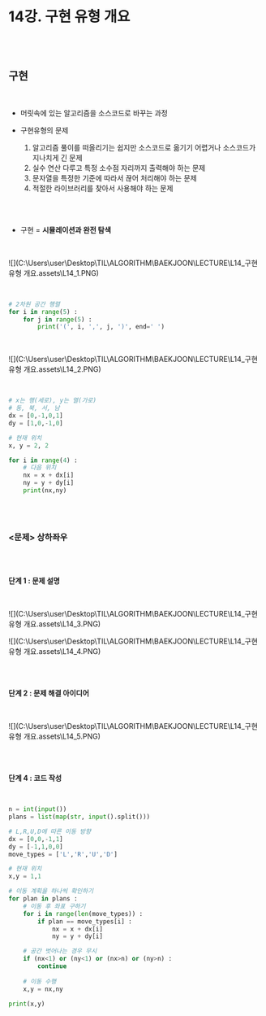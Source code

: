 # 14강. 구현 유형 개요

<br>

<br>

## 구현

<br>

- 머릿속에 있는 알고리즘을 소스코드로 바꾸는 과정

- 구현유형의 문제 
  1. 알고리즘 풀이를 떠올리기는 쉽지만 소스코드로 옮기기 어렵거나 소스코드가 지나치게 긴 문제
  2. 실수 연산 다루고 특정 소수점 자리까지 출력해야 하는 문제
  3. 문자열을 특정한 기준에 따라서 끊어 처리해야 하는 문제
  4. 적절한 라이브러리를 찾아서 사용해야 하는 문제

<br>

<br>

- 구현 = **시뮬레이션과 완전 탐색**

<br>

![](C:\Users\user\Desktop\TIL\ALGORITHM\BAEKJOON\LECTURE\L14_구현 유형 개요.assets\L14_1.PNG)

<br>

```python
# 2차원 공간 행렬
for i in range(5) :
	for j in range(5) :
		print('(', i, ',', j, ')', end=' ')
```

<br>

![](C:\Users\user\Desktop\TIL\ALGORITHM\BAEKJOON\LECTURE\L14_구현 유형 개요.assets\L14_2.PNG)

<br>

``` python
# x는 행(세로), y는 열(가로)
# 동, 북, 서, 남
dx = [0,-1,0,1]
dy = [1,0,-1,0]

# 현재 위치
x, y = 2, 2

for i in range(4) :
    # 다음 위치
    nx = x + dx[i]
    ny = y + dy[i]
    print(nx,ny)
```

<br>

<br>

### <문제> 상하좌우

<br>

<br>

**단계 1 : 문제 설명**

<br>

![](C:\Users\user\Desktop\TIL\ALGORITHM\BAEKJOON\LECTURE\L14_구현 유형 개요.assets\L14_3.PNG)

![](C:\Users\user\Desktop\TIL\ALGORITHM\BAEKJOON\LECTURE\L14_구현 유형 개요.assets\L14_4.PNG)

<br>

<br>

**단계 2 : 문제 해결 아이디어**

<br>

![](C:\Users\user\Desktop\TIL\ALGORITHM\BAEKJOON\LECTURE\L14_구현 유형 개요.assets\L14_5.PNG)

<br>

<br>

**단계 4 : 코드 작성**

<br>

```python
n = int(input())
plans = list(map(str, input().split()))

# L,R,U,D에 따른 이동 방향
dx = [0,0,-1,1]
dy = [-1,1,0,0]
move_types = ['L','R','U','D']

# 현재 위치
x,y = 1,1

# 이동 계획을 하나씩 확인하기
for plan in plans :
    # 이동 후 좌표 구하기
    for i in range(len(move_types)) :
        if plan == move_types[i] :
            nx = x + dx[i]
            ny = y + dy[i]

    # 공간 벗어나는 경우 무시
    if (nx<1) or (ny<1) or (nx>n) or (ny>n) :
        continue
        
    # 이동 수행
    x,y = nx,ny
    
print(x,y)
```

<br>